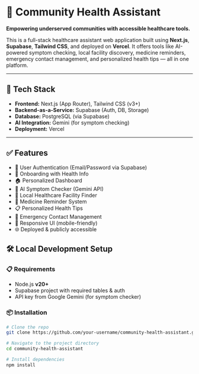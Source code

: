 # 🏥 Community Health Assistant

**Empowering underserved communities with accessible healthcare tools.**

This is a full-stack healthcare assistant web application built using **Next.js**, **Supabase**, **Tailwind CSS**, and deployed on **Vercel**. It offers tools like AI-powered symptom checking, local facility discovery, medicine reminders, emergency contact management, and personalized health tips — all in one platform.

---

## 🚀 Tech Stack

- **Frontend:** Next.js (App Router), Tailwind CSS (v3+)
- **Backend-as-a-Service:** Supabase (Auth, DB, Storage)
- **Database:** PostgreSQL (via Supabase)
- **AI Integration:** Gemini (for symptom checking)
- **Deployment:** Vercel

---

## ✅ Features

- 🔐 User Authentication (Email/Password via Supabase)
- 🧍 Onboarding with Health Info
- 🏠 Personalized Dashboard
- 💬 AI Symptom Checker (Gemini API)
- 🏥 Local Healthcare Facility Finder
- 💊 Medicine Reminder System
- 📋 Personalized Health Tips
- 🚨 Emergency Contact Management
- 📱 Responsive UI (mobile-friendly)
- 🌐 Deployed & publicly accessible


## 🛠️ Local Development Setup

### 📋 Requirements

- Node.js **v20+**
- Supabase project with required tables & auth
- API key from Google Gemini (for symptom checker)

### 📦 Installation

```bash
# Clone the repo
git clone https://github.com/your-username/community-health-assistant.git

# Navigate to the project directory
cd community-health-assistant

# Install dependencies
npm install